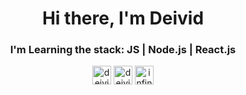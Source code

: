 <h1 align="center">Hi there, I'm Deivid</h1>
<h3 align="center"> I'm Learning the stack: JS | Node.js | React.js </h3>




<p align="center">
    <a href="https://www.linkedin.com/in/deivid-almeida-378ab9191/" target="_blank"><img align="center" src="https://cdn.jsdelivr.net/npm/simple-icons@3.0.1/icons/linkedin.svg" alt="deividAlmeida" height="30" width="30" /></a>
   <a target="_blank" href="mailto:deividalmeida365@gmail.com?subject=Questions"><img align="center" src="https://cdn.jsdelivr.net/npm/simple-icons@3.0.1/icons/gmail.svg" alt="deividAlmeida" height="30" width="30" /></a>
  <a href="https://www.youtube.com/channel/UCve39Q8xXu8uwrLekrQmWcA?view_as=subscriber" target="blank"><img align="center" src="https://cdn.jsdelivr.net/npm/simple-icons@3.0.1/icons/youtube.svg" alt="infinitegeek" height="30" width="30" /></a>



</p>



